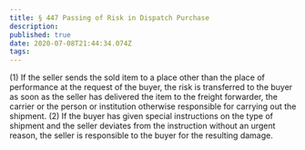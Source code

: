 ```yaml
---
title: § 447 Passing of Risk in Dispatch Purchase
description: 
published: true
date: 2020-07-08T21:44:34.074Z
tags: 
---
```


(1) If the seller sends the sold item to a place other than the place of performance at the request of the buyer, the risk is transferred to the buyer as soon as the seller has delivered the item to the freight forwarder, the carrier or the person or institution otherwise responsible for carrying out the shipment.
(2) If the buyer has given special instructions on the type of shipment and the seller deviates from the instruction without an urgent reason, the seller is responsible to the buyer for the resulting damage.
